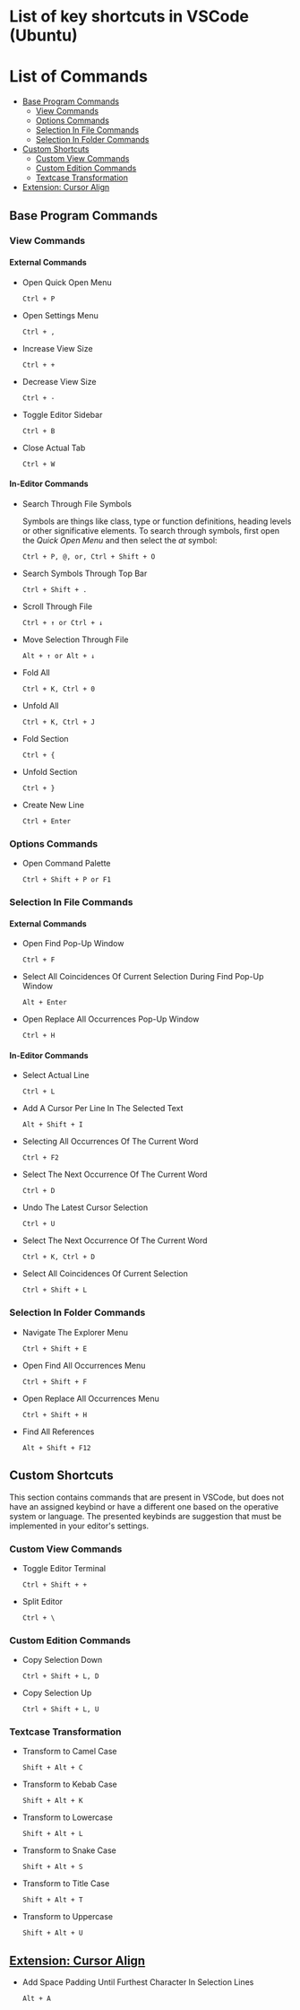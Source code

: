 # List of key shortcuts in VSCode (Ubuntu)

# List of Commands
- [Base Program Commands](#base-program-commands)
    - [View Commands](#view-commands)
    - [Options Commands](#options-commands)
    - [Selection In File Commands](#selection-in-file-commands)
    - [Selection In Folder Commands](#selection-in-folder-commands)
- [Custom Shortcuts](#custom-shortcuts)
    - [Custom View Commands](#custom-view-commands)
    - [Custom Edition Commands](#custom-edition-commands)
    - [Textcase Transformation](#textcase-transformation)
- [Extension: Cursor Align](#extension-cursor-align)

## Base Program Commands

### View Commands

#### External Commands

- Open Quick Open Menu

    ```
    Ctrl + P
    ```

- Open Settings Menu

    ```
    Ctrl + ,
    ```

- Increase View Size

    ```
    Ctrl + +
    ```

- Decrease View Size

    ```
    Ctrl + -
    ```

- Toggle Editor Sidebar

    ```
    Ctrl + B
    ```

- Close Actual Tab

    ```
    Ctrl + W
    ```

#### In-Editor Commands

- Search Through File Symbols

    Symbols are things like class, type or function definitions, heading levels or other significative elements. To search
    through symbols, first open the _Quick Open Menu_ and then select the _at_ symbol:

    ```
    Ctrl + P, @, or, Ctrl + Shift + O
    ```

- Search Symbols Through Top Bar

    ```
    Ctrl + Shift + .
    ```

- Scroll Through File

    ```
    Ctrl + ↑ or Ctrl + ↓
    ```

- Move Selection Through File

    ```
    Alt + ↑ or Alt + ↓
    ```

- Fold All

    ```
    Ctrl + K, Ctrl + 0
    ```

- Unfold All

    ```
    Ctrl + K, Ctrl + J
    ```

- Fold Section

    ```
    Ctrl + {
    ```

- Unfold Section

    ```
    Ctrl + }
    ```

- Create New Line

    ```
    Ctrl + Enter
    ```

### Options Commands

- Open Command Palette

    ```
    Ctrl + Shift + P or F1
    ```

### Selection In File Commands

#### External Commands

- Open Find Pop-Up Window

    ```
    Ctrl + F
    ```

- Select All Coincidences Of Current Selection During Find Pop-Up Window

    ```
    Alt + Enter
    ```

- Open Replace All Occurrences Pop-Up Window

    ```
    Ctrl + H
    ```

#### In-Editor Commands

- Select Actual Line

    ```
    Ctrl + L
    ```

- Add A Cursor Per Line In The Selected Text

    ```
    Alt + Shift + I
    ```

- Selecting All Occurrences Of The Current Word

    ```
    Ctrl + F2
    ```

- Select The Next Occurrence Of The Current Word

    ```
    Ctrl + D
    ```

- Undo The Latest Cursor Selection

    ```
    Ctrl + U
    ```

- Select The Next Occurrence Of The Current Word

    ```
    Ctrl + K, Ctrl + D
    ```

- Select All Coincidences Of Current Selection

    ```
    Ctrl + Shift + L
    ```

### Selection In Folder Commands

- Navigate The Explorer Menu

    ```
    Ctrl + Shift + E
    ```

- Open Find All Occurrences Menu

    ```
    Ctrl + Shift + F
    ```

- Open Replace All Occurrences Menu

    ```
    Ctrl + Shift + H
    ```

- Find All References

    ```
    Alt + Shift + F12
    ```

## Custom Shortcuts

This section contains commands that are present in VSCode, but does not have an assigned keybind or have a different one based on the operative system or language. The presented keybinds are suggestion that must be implemented in your editor's settings.

### Custom View Commands

- Toggle Editor Terminal

    ```
    Ctrl + Shift + +
    ```

- Split Editor

    ```
    Ctrl + \
    ```

### Custom Edition Commands

- Copy Selection Down

    ```
    Ctrl + Shift + L, D
    ```

- Copy Selection Up

    ```
    Ctrl + Shift + L, U
    ```

### Textcase Transformation

- Transform to Camel Case

    ```
    Shift + Alt + C
    ```

- Transform to Kebab Case

    ```
    Shift + Alt + K
    ```

- Transform to Lowercase

    ```
    Shift + Alt + L
    ```

- Transform to Snake Case

    ```
    Shift + Alt + S
    ```

- Transform to Title Case

    ```
    Shift + Alt + T
    ```

- Transform to Uppercase

    ```
    Shift + Alt + U
    ```

## [Extension: Cursor Align](https://marketplace.visualstudio.com/items?itemName=yo1dog.cursor-align)

- Add Space Padding Until Furthest Character In Selection Lines

    ```
    Alt + A
    ```